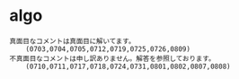# algo
	真面目なコメントは真面目に解いてます。
		(0703,0704,0705,0712,0719,0725,0726,0809)
	不真面目なコメントは申し訳ありません。解答を参照しております。
		(0710,0711,0717,0718,0724,0731,0801,0802,0807,0808)
